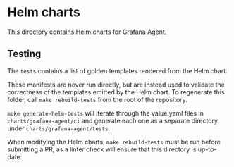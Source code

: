 # Helm charts

This directory contains Helm charts for Grafana Agent.

## Testing

The `tests` contains a list of golden templates rendered from the Helm chart.

These manifests are never run directly, but are instead used to validate the
correctness of the templates emitted by the Helm chart. To regenerate this
folder, call `make rebuild-tests` from the root of the repository.

`make generate-helm-tests` will iterate through the value.yaml files in
`charts/grafana-agent/ci` and generate each one as a separate directory under `charts/grafana-agent/tests`.

When modifying the Helm charts, `make rebuild-tests` must be run before
submitting a PR, as a linter check will ensure that this directory is
up-to-date.
